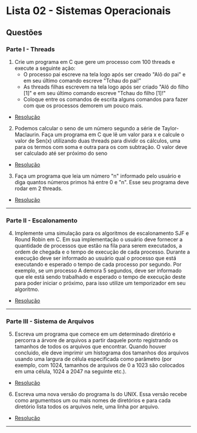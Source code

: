 # Lista 02 - Sistemas Operacionais
## Questões

### Parte I - Threads

1. Crie um programa em C que gere um processo com 100 threads e execute a seguinte ação:
    - O processo pai escreve na tela logo após ser creado "Alô do pai" e em seu último comando escreve "Tchau do pai!"
    - As threads filhas escrevem na tela logo após ser criado "Alô do filho [1]" e em seu último comando escreve "Tchau do filho [1]!"
    - Coloque entre os comandos de escrita alguns comandos para fazer com que os processos demorem um pouco mais.

- [Resolução](./1.c)

2. Podemos calcular o seno de um número segundo a série de Taylor-Maclaurin. Faça um programa em C que lê um valor para x e calcule o valor de Sen(x) utilizando duas threads para dividir os cálculos, uma para os termos com soma e outra para os com subtração. O valor deve ser calculado até ser próximo do seno

- [Resolução](./2.c)

3. Faça um programa que leia um número "n" informado pelo usuário e diga quantos números primos há entre 0 e "n". Esse seu programa deve rodar em 2 threads.

- [Resolução](./3.c)

---

### Parte II - Escalonamento

4. Implemente uma simulação para os algoritmos de escalonamento SJF e Round Robin em C. Em sua implementação o usuário deve fornecer a quantidade de processos que estão na fila para serem executados, a ordem de chegada e o tempo de execução de cada processo. Durante a execução deve ser informado ao usuário qual o processo que está executando e esperado o tempo de cada processo por segundo. Por exemplo, se um processo A demora 5 segundos, deve ser informado que ele está sendo trabalhado e esperado o tempo de execução deste para poder iniciar o próximo, para isso utilize um temporizador em seu algoritmo.

- [Resolução](./4/)

---

### Parte III - Sistema de Arquivos

5. Escreva um programa que comece em um determinado diretório e percorra a árvore de arquivos a partir daquele ponto registrando os tamanhos de todos os arquivos que encontrar. Quando houver concluido, ele deve imprimir um histograma dos tamanhos dos arquivos usando uma largura de célula especificada como parâmetro (por exemplo, com 1024, tamanhos de arquivos de 0 a 1023 são colocados em uma célula, 1024 a 2047 na seguinte etc.).

- [Resolução](./5.c)

6. Escreva uma nova versão do programa ls do UNIX. Essa versão recebe como argumentsos um ou mais nomes de diretórios e para cada diretório lista todos os arquivos nele, uma linha por arquivo.

- [Resolução](./6.c)

---